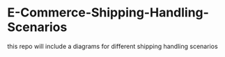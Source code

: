 # E-Commerce-Shipping-Handling-Scenarios
this repo will include a diagrams for different shipping handling scenarios
